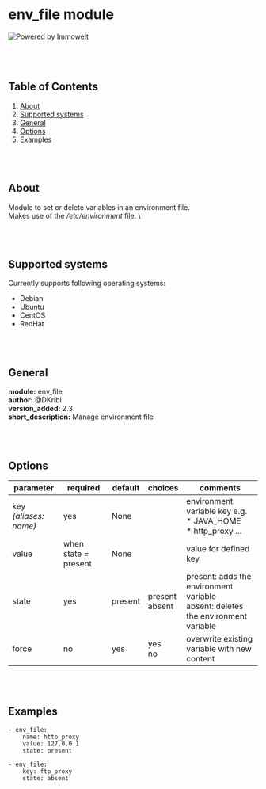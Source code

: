 # env_file module
[![Powered by Immowelt](https://img.shields.io/badge/powered%20by-immowelt-yellow.svg?colorB=ffb200)](https://stackshare.io/immowelt-group/)
<br>
<br>
<br>
<br>


## Table of Contents
 1. [About](#about) 
 2. [Supported systems](#supsys)
 3. [General](#general)
 4. [Options](#options)
 5. [Examples](#examples)

<br>
<br>

<a name="about"></a>

## About 
Module to set or delete variables in an environment file.\
Makes use of the */etc/environment* file. \

<br>
<br>

<a name="supsys"></a>

## Supported systems
Currently supports following operating systems:
* Debian
* Ubuntu
* CentOS
* RedHat

<br>
<br>

<a name="general"></a>

## General
**module:** env_file \
**author:** @DKribl \
**version_added:** 2.3 \
**short_description:** Manage environment file

<br>
<br>

<a name="options"></a>

## Options

parameter | required | default | choices | comments
--------- | -------- | ------- | ------- | --------
key <br> *(aliases: name)* | yes | None | | environment variable key e.g. <br> * JAVA_HOME <br> * http_proxy ...
value | when state = present | None | | value for defined key
state | yes | present | present <br> absent | present: adds the environment variable <br> absent: deletes the environment variable
force | no | yes | yes <br> no | overwrite existing variable with new content
<br>
<br>

<a name="examples"></a>

## Examples
```
- env_file:
    name: http_proxy
    value: 127.0.0.1
    state: present

- env_file:
    key: ftp_proxy
    state: absent

```
<br>
<br>

